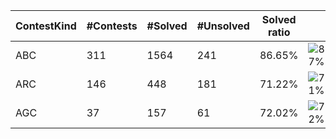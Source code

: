| ContestKind | #Contests | #Solved | #Unsolved | Solved ratio | |
| - | - | - | - | - | - |
| ABC | 311 | 1564 | 241 | 86.65% | ![87%](https://progress-bar.dev/87?title=Solved) |
| ARC | 146 | 448 | 181 | 71.22% | ![71%](https://progress-bar.dev/71?title=Solved) |
| AGC | 37 | 157 | 61 | 72.02% | ![72%](https://progress-bar.dev/72?title=Solved) |
